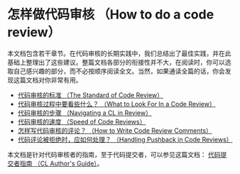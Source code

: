 # 怎样做代码审核 （How to do a code review）

本文档包含若干章节。在代码审核的长期实践中，我们总结出了最佳实践，并在此基础上整理出了这些建议。整篇文档各部分的衔接性并不大，在阅读时，你可以选取自己感兴趣的部分，而不必按顺序阅读全文。当然，如果通读全篇的话，你会发现这篇文档对你非常有用。

-   [代码审核的标准 （The Standard of Code Review）](standard.md)
-   [代码审核过程中要看些什么？ （What to Look For In a Code Review）](looking-for.md)
-   [代码审核的步骤 （Navigating a CL in Review）](navigate.md)
-   [代码审核的速度 （Speed of Code Reviews）](speed.md)
-   [怎样写代码审核的评论？ （How to Write Code Review Comments）](comments.md)
-   [代码评论被拒绝时，应如何处理？ （Handling Pushback in Code Reviews）](pushback.md)

本文档是针对代码审核者的指南，至于代码提交者，可以参见这篇文档： [代码提交者指南 （CL Author's Guide）](../developer/)。
